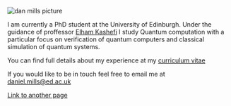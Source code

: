 ![dan mills picture]({{"/assets/profile-pic.jpg"}})

I am currently a PhD student at the University of Edinburgh. Under the guidance of proffessor [Elham Kashefi](https://ekashefi.wordpress.com/) I study Quantum computation with a particular focus on verification of quantum computers and classical simulation of quantum systems.

You can find full details about my experience at my [curriculum vitae]({{"/assets/CV.pdf"}})

If you would like to be in touch feel free to email me at daniel.mills@ed.ac.uk

[Link to another page](about)
